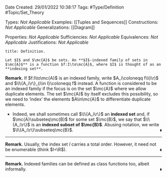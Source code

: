<div class="topSpace"></div>

Date Created: 29/01/2022 10:38:17
Tags: #Type/Definition #Topic/Set_Theory

Types: _Not Applicable_
Examples: [[Tuples and Sequences]]
Constructions: _Not Applicable_
Generalizations: [[Diagram]]

Properties: _Not Applicable_
Sufficiencies: _Not Applicable_
Equivalences: _Not Applicable_
Justifications: _Not Applicable_

``` ad-Definition
title: Definition.

Let $I$ and $\mc{A}$ be sets. An **$I$-indexed family of sets in $\mc{A}$** is a function $f:I\to\mc{A}$, where $I$ is thought of as an **indexing set**.

```

**Remark.** If $f:I\to\mc{A}$ is an indexed family, write $A_i\coloneqq f\l(i\r)$ and $\l\{A_i\r\}_{i\in I}\coloneqq f$ instead. A function is considered to be an indexed family if the focus is on the set $\mc{A}$ where we allow duplicate elements. The set $\mc{A}$ by itself excludes this possibility, so we need to $\textrm{`}$index$\textrm{'}$ the elements $A\in\mc{A}$ to differentiate duplicate elements.
* Indeed, we shall sometimes call $\l\{A_i\r\}$ an **indexed set** and, if $\mc{A}\subseteq\mc{B}$ for some set $\mc{B}$, we say that $\l\{A_i\r\}$ is an **indexed subset of $\mc{B}$**. Abusing notation, we write $\l\{A_i\r\}\subseteq\mc{B}$.<span style="float:right;">$\blacklozenge$</span>

---

**Remark.** Usually, the index set $I$ carries a total order. However, it need not be enumerable (think $I=\R$).<span style="float:right;">$\blacklozenge$</span>

---

**Remark.** Indexed families can be defined as class functions too, albeit informally.<span style="float:right;">$\blacklozenge$</span>
